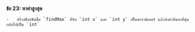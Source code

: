 **ข้อ 23: หาค่าสูงสุด**
    
    -   สร้างฟังก์ชันชื่อ `findMax` ที่รับ `int x` และ `int y` เป็นพารามิเตอร์ แล้วส่งค่าที่มากที่สุดกลับไปเป็น `int`